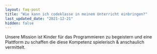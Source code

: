 ```yaml
---
layout: faq-post
title: "Wie kann ich codeklasse in meinem Unterricht einbringen?"
last_updated_date: "2021-12-21"
hidden: false
---
```


Unsere Mission ist Kinder für das Programmieren zu begeistern und eine Plattform zu schaffen die diese Kompetenz spielerisch & anschaulich vermittelt. 